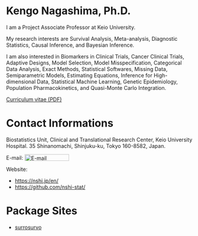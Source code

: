 
# Kengo Nagashima, Ph.D.

I am a Project Associate Professor at Keio University.

My research interests are Survival Analysis, Meta-analysis, Diagnostic Statistics, Causal Inference, and Bayesian Inference.

I am also interested in Biomarkers in Clinical Trials, Cancer Clinical Trials, Adaptive Designs, Model Selection, Model Misspecification, Categorical Data Analysis, Exact Methods, Statistical Softwares, Missing Data, Semiparametric Models, Estimating Equations, Inference for High-dimensional Data, Statistical Machine Learning, Genetic Epidemiology, Population Pharmacokinetics, and Quasi-Monte Carlo Integration.

<a href="https://nshi.jp/cv.pdf" target="_blank">Curriculum vitae (PDF)</a>


# Contact Informations

Biostatistics Unit, Clinical and Translational Research Center, Keio University Hospital.
35 Shinanomachi, Shinjuku-ku, Tokyo 160-8582, Japan.

E-mail: <a style="vertical-align: bottom" href="&#109;&#97;&#105;&#108;&#116;&#111;&colon;&#110;&#115;&#104;&#105;&commat;&#107;&#101;&#105;&#111;&period;&#106;&#112;" target="_blank"><img src="https://nshi.jp/img/emimg.png" alt="E-mail" width="120" height="18"></a>

Website:

- <a href="https://nshi.jp/en/" target="_blank">https://nshi.jp/en/</a>
- <a href="https://github.com/nshi-stat/" target="_blank">https://github.com/nshi-stat/</a>


# Package Sites

- <a href="https://nshi-stat.github.io/docs/surrosurvo/" target="_blank">surrosurvo</a>
